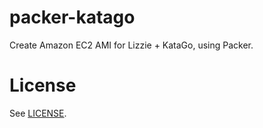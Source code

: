 # packer-katago

Create Amazon EC2 AMI for Lizzie + KataGo, using Packer.

# License

See [LICENSE](LICENSE).
